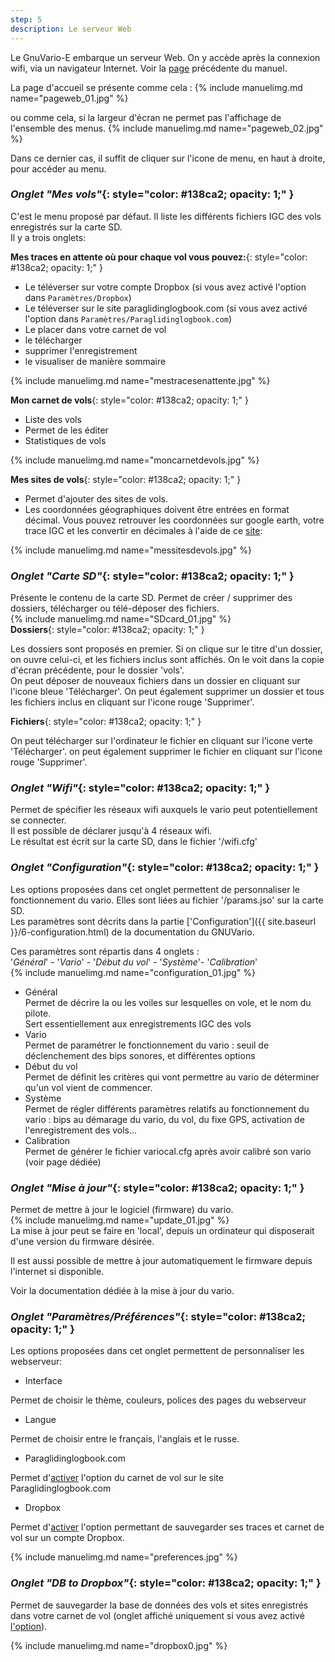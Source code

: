 ```yaml
---
step: 5
description: Le serveur Web
---
```


Le GnuVario-E embarque un serveur Web. On y accède après la connexion wifi, via un navigateur Internet. Voir la [page]({{site.baseurl}}/manuel/wifi.html) précédente du manuel.

La page d'accueil se présente comme cela :
{% include manuelimg.md name="pageweb_01.jpg" %}

ou comme cela, si la largeur d'écran ne permet pas l'affichage de l'ensemble des menus. 
{% include manuelimg.md name="pageweb_02.jpg" %}

Dans ce dernier cas, il suffit de cliquer sur l'icone de menu, en haut à droite, pour accéder au menu.

### *Onglet "Mes vols"*{: style="color:   #138ca2; opacity: 1;" }

C'est le menu proposé par défaut. Il liste les différents fichiers IGC des vols enregistrés sur la carte SD.  
Il y a trois onglets:

**Mes traces en attente où pour chaque vol vous pouvez:**{: style="color:   #138ca2; opacity: 1;" }
- Le téléverser sur votre compte Dropbox (si vous avez activé l'option dans `Paramètres/Dropbox`)
- Le téléverser sur le site paraglidinglogbook.com (si vous avez activé l'option dans `Paramètres/Paraglidinglogbook.com`)
- Le placer dans votre carnet de vol
- le télécharger
- supprimer l'enregistrement
- le visualiser de manière sommaire

{% include manuelimg.md name="mestracesenattente.jpg" %}

**Mon carnet de vols**{: style="color:   #138ca2; opacity: 1;" }
- Liste des vols
- Permet de les éditer
- Statistiques de vols

{% include manuelimg.md name="moncarnetdevols.jpg" %}

**Mes sites de vols**{: style="color:   #138ca2; opacity: 1;" }
- Permet d'ajouter des sites de vols. 
- Les coordonnées géographiques doivent être entrées en format décimal. Vous pouvez retrouver les coordonnées sur google earth, votre trace IGC et les convertir en décimales à l'aide de ce [site](https://fr.planetcalc.com/1129/):  

{% include manuelimg.md name="messitesdevols.jpg" %}

### *Onglet "Carte SD"*{: style="color:   #138ca2; opacity: 1;" }

Présente le contenu de la carte SD. Permet de créer / supprimer des dossiers, télécharger ou télé-déposer des fichiers.  
{% include manuelimg.md name="SDcard_01.jpg" %}  
**Dossiers**{: style="color:   #138ca2; opacity: 1;" }

Les dossiers sont proposés en premier. Si on clique sur le titre d'un dossier, on ouvre celui-ci, et les fichiers inclus sont affichés. On le voit dans la copie d'écran précédente, pour le dossier 'vols'.  
On peut déposer de nouveaux fichiers dans un dossier en cliquant sur l'icone bleue 'Télécharger'. On peut également supprimer un dossier et tous les fichiers inclus en cliquant sur l'icone rouge 'Supprimer'.

**Fichiers**{: style="color:   #138ca2; opacity: 1;" }

On peut télécharger sur l'ordinateur le fichier en cliquant sur l'icone verte 'Télécharger'. on peut également supprimer le fichier en cliquant sur l'icone rouge 'Supprimer'.

### *Onglet "Wifi"*{: style="color:   #138ca2; opacity: 1;" }

Permet de spécifier les réseaux wifi auxquels le vario peut potentiellement se connecter.  
Il est possible de déclarer jusqu'à 4 réseaux wifi.  
Le résultat est écrit sur la carte SD, dans le fichier '/wifi.cfg'

### *Onglet "Configuration"*{: style="color:   #138ca2; opacity: 1;" }

Les options proposées dans cet onglet permettent de personnaliser le fonctionnement du vario. Elles sont liées au fichier '/params.jso' sur la carte SD.  
Les paramètres sont décrits dans la partie ['Configuration']({{ site.baseurl }}/6-configuration.html) de la documentation du GNUVario.

Ces paramètres sont répartis dans 4 onglets :  
'_Général_' - '_Vario_' - '_Début du vol_' - '_Système_'- '_Calibration_'   
{% include manuelimg.md name="configuration_01.jpg" %}  
- Général  
Permet de décrire la ou les voiles sur lesquelles on vole, et le nom du pilote.  
Sert essentiellement aux enregistrements IGC des vols
- Vario  
Permet de paramétrer le fonctionnement du vario : seuil de déclenchement des bips sonores, et différentes options
- Début du vol  
Permet de définit les critères qui vont permettre au vario de déterminer qu'un vol vient de commencer. 
- Système  
Permet de régler différents paramètres relatifs au fonctionnement du vario : bips au démarage du vario, du vol, du fixe GPS, activation de l'enregistrement des vols...
- Calibration     
Permet de générer le fichier variocal.cfg après avoir calibré son vario (voir page dédiée)

### *Onglet "Mise à jour"*{: style="color:   #138ca2; opacity: 1;" }
Permet de mettre à jour le logiciel (firmware) du vario.  
{% include manuelimg.md name="update_01.jpg" %}  
La mise à jour peut se faire en 'local', depuis un ordinateur qui disposerait d'une version du firmware désirée.

Il est aussi possible de mettre à jour automatiquement le firmware depuis l'internet si disponible. 

Voir la documentation dédiée à la mise à jour du vario.

### *Onglet "Paramètres/Préférences"*{: style="color:   #138ca2; opacity: 1;" }


Les options proposées dans cet onglet permettent de personnaliser les webserveur:

- Interface

Permet de choisir le thème, couleurs, polices des pages du webserveur

- Langue

Permet de choisir entre le français, l'anglais et le russe. 

- Paraglidinglogbook.com

Permet d'[activer]({{site.baseurl}}/manuel/paralogbook.html) l'option du carnet de vol sur le site Paraglidinglogbook.com

- Dropbox

Permet d'[activer]({{site.baseurl}}/manuel/Dropbox.html) l'option permettant de sauvegarder ses traces et carnet de vol sur un compte Dropbox.


{% include manuelimg.md name="preferences.jpg" %}  

### *Onglet "DB to Dropbox"*{: style="color:   #138ca2; opacity: 1;" }

Permet de sauvegarder la base de données des vols et sites enregistrés dans votre carnet de vol (onglet affiché uniquement si vous avez activé [l'option]({{site.baseurl}}/manuel/Dropbox.html)).

{% include manuelimg.md name="dropbox0.jpg" %}




